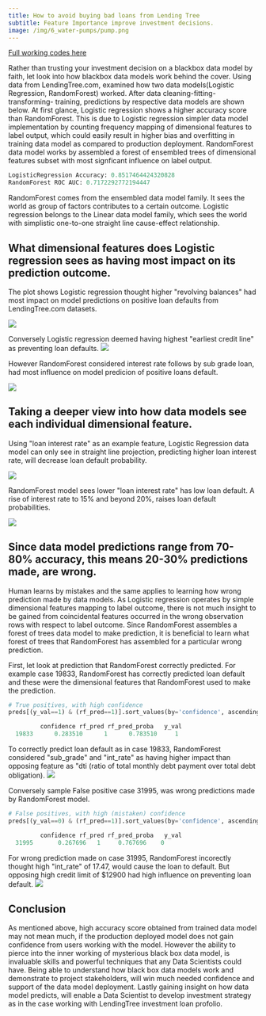 ```yaml
---
title: How to avoid buying bad loans from Lending Tree
subtitle: Feature Importance improve investment decisions.
image: /img/6_water-pumps/pump.png
---
```

[Full working codes here](https://github.com/cocoisland/DS-Unit-4-Sprint-1-Tree-Ensembles/thinking_blackbox.ipynb)

Rather than trusting your investment decision on a blackbox data model by faith, let look into how blackbox data models work behind the cover. Using data from LendingTree.com, examined how two data models(Logistic Regression, RandomForest) worked. After data cleaning-fitting-transforming- training, predictions by respective data models are shown below. At first glance, Logistic regression shows a higher accuracy score than RandomForest. This is due to Logistic regression simpler data model implementation by counting frequency mapping of dimensional features to label output, which could easily result in higher bias and overfitting in training data model as compared to production deployment. RandomForest data model works by assembled a forest of ensembled trees of dimensional features subset with most signficant influence on label output.

```python
LogisticRegression Accuracy: 0.8517464424320828
RandomForest ROC AUC: 0.7172292772194447
```
RandomForest comes from the ensembled data model family. It sees the world as group of factors contributes to a certain outcome. Logistic regression belongs to the Linear data model family, which sees the world with simplistic one-to-one straight line cause-effect relationship.

## What dimensional features does Logistic regression sees as having most impact on its prediction outcome.

The plot shows Logistic regression thought higher "revolving balances" had most impact on model predictions on positive loan defaults from LendingTree.com datasets. 

![](https://cocoisland.github.io/img/log_fe_pos.png) 

Conversely Logistic regression deemed having highest "earliest credit line" as preventing loan defaults.
![](https://cocoisland.github.io/img/log_fe_neg.png)

However RandomForest considered interest rate follows by sub grade loan, had most influence on model predicion of positive loans default.

![](https://cocoisland.github.io/img/rf_fe.png)

## Taking a deeper view into how data models see each individual dimensional feature.
Using "loan interest rate" as an example feature, Logistic Regression data model can only see in straight line projection, predicting higher loan interest rate, will decrease loan default probability.

![](https://cocoisland.github.io/img/log_pdp.png)

RandomForest model sees lower "loan interest rate" has low loan default. A rise of interest rate to 15% and beyond 20%, raises loan default probabilities.

![](https://cocoisland.github.io/img/rf_pdp.png)


## Since data model predictions range from 70-80% accuracy, this means 20-30% predictions made, are wrong.
Human learns by mistakes and the same applies to learning how wrong prediction made by data models. As Logistic regression operates by simple dimensional features mapping to label outcome, there is not much insight to be gained from coincidental  features occurred in the wrong observation rows with respect to label outcome. Since RandomForest assembles a forest of trees data model to make prediction, it is beneficial to learn what forest of trees that RandomForest has assembled for a particular wrong prediction.

First, let look at prediction that RandomForest correctly predicted. For example case 19833, RandomForest has correctly predicted loan default and these were the dimensional features that RandomForest used to make the prediction.

```python
# True positives, with high confidence
preds[(y_val==1) & (rf_pred==1)].sort_values(by='confidence', ascending=False).head(1)

	     confidence	rf_pred	rf_pred_proba	y_val
  19833	     0.283510	   1	  0.783510	   1
```
To correctly predict loan default as in case 19833, RandomForest considered "sub_grade" and "int_rate" as having higher impact than opposing feature as "dti (ratio of total monthly debt payment over total debt obligation).
![](https://cocoisland.github.io/img/rf_true_shap3.png)

Conversely sample False positive case 31995, was wrong predictions made by RandomForest model.
```python
# False positives, with high (mistaken) confidence
preds[(y_val==0) & (rf_pred==1)].sort_values(by='confidence', ascending=False).head(1)

	     confidence	rf_pred	rf_pred_proba	y_val
  31995	      0.267696	 1	   0.767696	   0
```

For wrong prediction made on case 31995, RandomForest incorectly thought high "int_rate" of 17.47, would cause the loan to default. But opposing high credit limit of $12900 had high influence on preventing loan default.
![](https://cocoisland.github.io/img/rf_false_shap.png)

## Conclusion
As mentioned above, high accuracy score obtained from trained data model may not mean much, if the production deployed model does not gain confidence from users working with the model. However the ability to pierce into the inner working of mysterious black box data model, is invaluable skills and powerful techniques that any Data Scientists could have. Being able to understand how black box data models work and demonstrate to project stakeholders, will win much needed confidence and support of the data model deployment. Lastly gaining insight on how data model predicts, will enable a Data Scientist to develop investment strategy as in the case working with LendingTree investment loan profolio.

